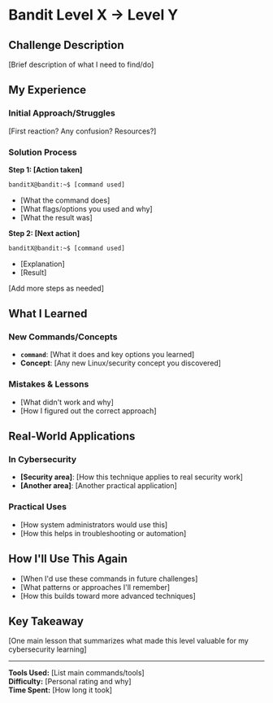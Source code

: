 # Bandit Level X → Level Y

## Challenge Description
[Brief description of what I need to find/do]

## My Experience

### Initial Approach/Struggles
[First reaction? Any confusion? Resources?]

### Solution Process

**Step 1: [Action taken]**
```bash
banditX@bandit:~$ [command used]
```
- [What the command does]
- [What flags/options you used and why]
- [What the result was]

**Step 2: [Next action]**
```bash
banditX@bandit:~$ [command used]
```
- [Explanation]
- [Result]

[Add more steps as needed]

## What I Learned

### New Commands/Concepts
- **`command`**: [What it does and key options you learned]
- **Concept**: [Any new Linux/security concept you discovered]

### Mistakes & Lessons
- [What didn't work and why]
- [How I figured out the correct approach]

## Real-World Applications

### In Cybersecurity
- **[Security area]**: [How this technique applies to real security work]
- **[Another area]**: [Another practical application]

### Practical Uses
- [How system administrators would use this]
- [How this helps in troubleshooting or automation]

## How I'll Use This Again
- [When I'd use these commands in future challenges]
- [What patterns or approaches I'll remember]
- [How this builds toward more advanced techniques]

## Key Takeaway
[One main lesson that summarizes what made this level valuable for my cybersecurity learning]

---

**Tools Used:** [List main commands/tools]  
**Difficulty:** [Personal rating and why]  
**Time Spent:** [How long it took]